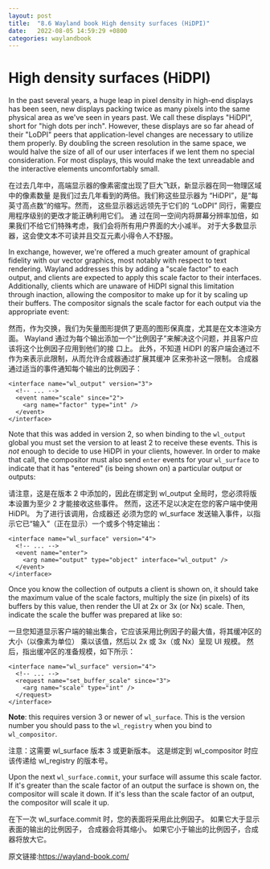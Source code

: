 ```yaml
---
layout: post
title:  "8.6 Wayland book High density surfaces (HiDPI)"
date:   2022-08-05 14:59:29 +0800
categories: waylandbook
---
```

# High density surfaces (HiDPI)

In the past several years, a huge leap in pixel density in high-end displays has
been seen, new displays packing twice as many pixels into the same physical area
as we've seen in years past. We call these displays "HiDPI", short for "high
dots per inch". However, these displays are so far ahead of their "LoDPI" peers
that application-level changes are necessary to utilize them properly. By
doubling the screen resolution in the same space, we would halve the size of all
of our user interfaces if we lent them no special consideration. For most
displays, this would make the text unreadable and the interactive elements
uncomfortably small.

在过去几年中，高端显示器的像素密度出现了巨大飞跃，新显示器在同一物理区域中的像素数量
是我们过去几年看到的两倍。我们称这些显示器为 “HiDPI”，是“每英寸高点数”的缩写。然而，
这些显示器远远领先于它们的 “LoDPI” 同行，需要应用程序级别的更改才能正确利用它们。 通
过在同一空间内将屏幕分辨率加倍，如果我们不给它们特殊考虑，我们会将所有用户界面的大小减半。
对于大多数显示器，这会使文本不可读并且交互元素小得令人不舒服。

In exchange, however, we're offered a much greater amount of graphical fidelity
with our vector graphics, most notably with respect to text rendering. Wayland
addresses this by adding a "scale factor" to each output, and clients are
expected to apply this scale factor to their interfaces. Additionally, clients
which are unaware of HiDPI signal this limitation through inaction, allowing the
compositor to make up for it by scaling up their buffers. The compositor signals
the scale factor for each output via the appropriate event:

然而，作为交换，我们为矢量图形提供了更高的图形保真度，尤其是在文本渲染方面。 Wayland
通过为每个输出添加一个“比例因子”来解决这个问题，并且客户应该将这个比例因子应用到他们的接
口上。 此外，不知道 HiDPI 的客户端会通过不作为来表示此限制，从而允许合成器通过扩展其缓冲
区来弥补这一限制。 合成器通过适当的事件通知每个输出的比例因子：

```
<interface name="wl_output" version="3">
  <!-- ... -->
  <event name="scale" since="2">
    <arg name="factor" type="int" />
  </event>
</interface>
```

Note that this was added in version 2, so when binding to the `wl_output` global
you must set the version to at least 2 to receive these events. This is *not*
enough to decide to use HiDPI in your clients, however. In order to make that
call, the compositor must also send `enter` events for your `wl_surface` to
indicate that it has "entered" (is being shown on) a particular output or
outputs:

请注意，这是在版本 2 中添加的，因此在绑定到 wl_output 全局时，您必须将版本设置为至少 2
才能接收这些事件。 然而，这还不足以决定在您的客户端中使用 HiDPI。 为了进行该调用，合成器还
必须为您的 wl_surface 发送输入事件，以指示它已“输入”（正在显示）一个或多个特定输出：

```
<interface name="wl_surface" version="4">
  <!-- ... -->
  <event name="enter">
    <arg name="output" type="object" interface="wl_output" />
  </event>
</interface>
```

Once you know the collection of outputs a client is shown on, it should take the
maximum value of the scale factors, multiply the size (in pixels) of its buffers
by this value, then render the UI at 2x or 3x (or Nx) scale. Then, indicate the
scale the buffer was prepared at like so:

一旦您知道显示客户端的输出集合，它应该采用比例因子的最大值，将其缓冲区的大小（以像素为单位）
乘以该值，然后以 2x 或 3x（或 Nx）呈现 UI 规模。 然后，指出缓冲区的准备规模，如下所示：

```
<interface name="wl_surface" version="4">
  <!-- ... -->
  <request name="set_buffer_scale" since="3">
    <arg name="scale" type="int" />
  </request>
</interface>
```

**Note**: this requires version 3 or newer of `wl_surface`. This is the version
number you should pass to the `wl_registry` when you bind to `wl_compositor`.

注意：这需要 wl_surface 版本 3 或更新版本。 这是绑定到 wl_compositor 时应该传递给 wl_registry
的版本号。

Upon the next `wl_surface.commit`, your surface will assume this scale factor.
If it's greater than the scale factor of an output the surface is shown on, the
compositor will scale it down. If it's less than the scale factor of an output,
the compositor will scale it up.

在下一次 wl_surface.commit 时，您的表面将采用此比例因子。 如果它大于显示表面的输出的比例因子，
合成器会将其缩小。 如果它小于输出的比例因子，合成器将放大它。


原文链接:https://wayland-book.com/
